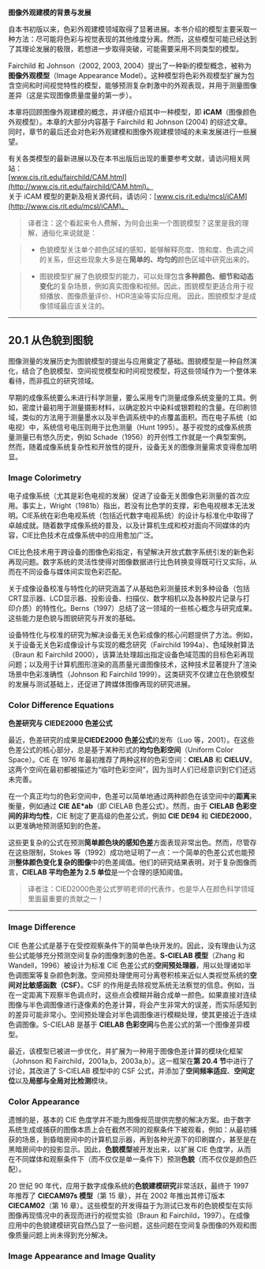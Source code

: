 
**图像外观建模的背景与发展**

自本书初版以来，色彩外观建模领域取得了显著进展。本书介绍的模型主要采取一种方法：尽可能将色彩与视觉表现的其他维度分离。然而，这些模型可能已经达到了其理论发展的极限，若想进一步取得突破，可能需要采用不同类型的模型。

Fairchild 和 Johnson（2002, 2003, 2004）提出了一种新的模型概念，被称为**图像外观模型**（Image Appearance Model）。这种模型将色彩外观模型扩展为包含空间和时间视觉特性的模型，能够预测复杂刺激中的外观表现，并用于测量图像差异（这是实现图像质量度量的第一步）。

本章将回顾图像外观建模的概念，并详细介绍其中一种模型，即 **iCAM**（图像颜色外观模型）。本章的大部分内容基于 Fairchild 和 Johnson (2004) 的综述文章。同时，章节的最后还会对色彩外观建模和图像外观建模领域的未来发展进行一些展望。

有关各类模型的最新进展以及在本书出版后出现的重要参考文献，请访问相关网站：  
[www.cis.rit.edu/fairchild/CAM.html](http://www.cis.rit.edu/fairchild/CAM.html)。  
关于 iCAM 模型的更新及相关源代码，请访问：[www.cis.rit.edu/mcsl/iCAM](http://www.cis.rit.edu/mcsl/iCAM)。

> 译者注：这个看起来令人费解，为何会出来一个图貌模型？这里是我的理解，通俗化来说就是：

> - 色貌模型关注单个颜色区域的感知，能够解释亮度、饱和度、色调之间的关系，但这些现象大多是在**简单的、均匀的**颜色区域中研究出来的。

> - 图貌模型扩展了色貌模型的能力，可以处理包含**多种颜色、细节和动态变化**的复杂场景，例如真实图像和视频。因此，图貌模型更适合用于视频播放、图像质量评价、HDR渲染等实际应用。
因此，图貌模型才是成像领域最应该关注的。

---
## **20.1 从色貌到图貌**

图像测量的发展历史为图貌模型的提出与应用奠定了基础。图貌模型是一种自然演化，结合了色貌模型、空间视觉模型和时间视觉模型，将这些领域作为一个整体来看待，而非孤立的研究领域。

早期的成像系统要么未进行科学测量，要么采用专门测量成像系统变量的工具。例如，密度计最初用于测量摄影材料，以确定胶片中染料或银颗粒的含量。在印刷领域，类似的方法用于测量墨水以及半色调系统中的点覆盖面积。而在电子系统（如电视）中，系统信号电压则用于比色测量（Hunt 1995）。基于视觉的成像系统质量测量已有悠久历史，例如 Schade（1956）的开创性工作就是一个典型案例。然而，随着成像系统复杂性和开放性的提升，设备无关的图像测量需求变得愈加明显。

### Image Colorimetry

电子成像系统（尤其是彩色电视的发展）促进了设备无关图像色彩测量的首次应用。事实上，Wright（1981b）指出，若没有比色学的支撑，彩色电视根本无法发明。CIE系统在彩色电视系统（包括近代数字电视系统）的设计与标准化中取得了卓越成就。随着数字成像系统的普及，以及计算机生成和校对面向不同媒体的内容，CIE比色技术在成像系统中的应用愈加广泛。

CIE比色技术用于跨设备的图像色彩指定，有望解决开放式数字系统引发的新色彩再现问题。数字系统的灵活性使得对图像数据进行比色转换变得既可行又实际，从而在不同设备与媒体间实现色彩匹配。

关于成像设备校准与特性化的研究涵盖了从基础色彩测量技术到多种设备（包括CRT显示器、LCD显示器、投影设备、扫描仪、数字相机以及各种胶片记录与打印介质）的特性化。Berns（1997）总结了这一领域的一些核心概念与研究成果。这些能力是色貌与图貌研究与开发的基础。

设备特性化与校准的研究为解决设备无关色彩成像的核心问题提供了方法。例如，关于设备无关色彩成像设计与实现的概念研究（Fairchild 1994a）、色域映射算法（Braun 和 Fairchild 2000），该算法处理超出指定设备色域范围的目标色彩再现问题；以及用于计算机图形渲染的高质量光谱图像技术，这种技术显著提升了渲染场景中色彩准确性（Johnson 和 Fairchild 1999）。这类研究不仅建立在色貌模型的发展与测试基础上，还促进了跨媒体图像再现的研究进展。

### Color Difference Equations

**色差研究与 CIEDE2000 色差公式**

最近，色差研究的成果是**CIEDE2000 色差公式**的发布（Luo 等，2001）。在这些色差公式的核心部分，总是基于某种形式的**均匀色彩空间**（Uniform Color Space）。CIE 在 1976 年最初推荐了两种这样的色彩空间：**CIELAB** 和 **CIELUV**。这两个空间在最初都被描述为“临时色彩空间”，因为当时人们已经意识到它们还远未完善。

在一个真正均匀的色彩空间中，色差可以简单地通过两种颜色在该空间中的**距离**来衡量，例如通过 **CIE ∆E\*ab**（即 CIELAB 色差公式）。然而，由于 **CIELAB 色彩空间的非均匀性**，CIE 制定了更高级的色差公式，例如 **CIE DE94** 和 **CIEDE2000**，以更准确地预测感知到的色差。

这些更复杂的公式在预测**简单颜色块的感知色差**方面表现非常出色。然而，尽管存在这些限制，Stokes 等（1992）成功地证明了一点：一个简单的色差公式也能预测**整体颜色变化复杂的图像**中的色差阈值。他们的研究结果表明，对于复杂图像而言，**CIELAB 平均色差为 2.5 单位**是一个合理的感知阈值。

> 译者注：CIED2000色差公式罗明老师的代表作，也是华人在颜色科学领域里面最重要的贡献之一！

---

### Image Difference

CIE 色差公式是基于在受控观察条件下的简单色块开发的。因此，没有理由认为这些公式能够充分预测空间复杂的图像刺激的色差。**S-CIELAB 模型**（Zhang 和 Wandell，1996）被设计为标准 CIE 色差公式的**空间预处理器**，用以处理诸如半色调图案等复杂颜色刺激。空间预处理使用可分离卷积核来近似人类视觉系统的**空间对比敏感函数（CSF）**。CSF 的作用是去除视觉系统无法察觉的信息。例如，当在一定距离下观察半色调点时，这些点会模糊并融合成单一颜色。如果直接对连续图像与半色调图像进行逐像素的色差计算，将会产生非常大的误差，而实际感知到的差异可能非常小。空间预处理会对半色调图像进行模糊处理，使其更接近于连续色调图像。S-CIELAB 是基于 **CIELAB 色彩空间**与色差公式的第一个图像差异模型。

最近，该模型已被进一步优化，并扩展为一种用于图像色差计算的模块化框架（Johnson 和 Fairchild，2001a,b，2003a,b）。这一框架在**第 20.4 节**中进行了讨论，其改进了 S-CIELAB 模型中的 CSF 公式，并添加了**空间频率适应**、**空间定位**以及**局部与全局对比检测**模块。

### Color Appearance


遗憾的是，基本的 CIE 色度学并不能为图像规范提供完整的解决方案。由于数字系统生成或捕获的图像本质上会在截然不同的观察条件下被观看，例如：从最初捕获的场景，到昏暗房间中的计算机显示器，再到各种光源下的印刷媒介，甚至是在黑暗房间中的投影显示。因此，**色貌模型**被开发出来，以扩展 CIE 色度学，从而在不同媒体和观察条件下（而不仅仅是单一条件下）预测**色貌**（而不仅仅是颜色匹配）。

20 世纪 90 年代，应用于数字成像系统的**色貌建模研究**非常活跃，最终于 1997 年推荐了 **CIECAM97s 模型**（第 15 章），并在 2002 年推出其修订版本 **CIECAM02**（第 16 章）。这些模型的开发得益于为测试已发布的色貌模型在实际图像再现情况中的表现而进行的视觉实验（Braun 和 Fairchild，1997）。在成像应用中的色貌建模研究自然凸显了一些问题，这些问题在空间复杂图像的外观和图像质量问题上尚未得到充分解决。


### Image Appearance and Image Quality

